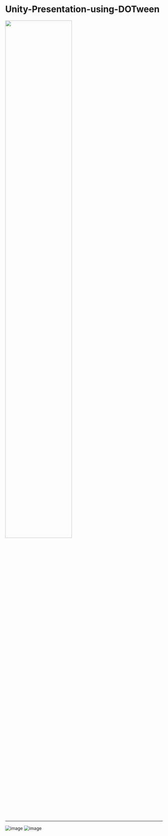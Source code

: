 # Unity-Presentation-using-DOTween

<img src="https://user-images.githubusercontent.com/37477845/115559147-637d3c00-a2ee-11eb-8751-a6dad0807372.gif" width="65%">

---

![image](https://user-images.githubusercontent.com/37477845/115594630-eca56a80-a310-11eb-98d4-60b2a488e280.png)
![image](https://user-images.githubusercontent.com/37477845/115594678-fcbd4a00-a310-11eb-9312-9d0cecc4ec30.png)
